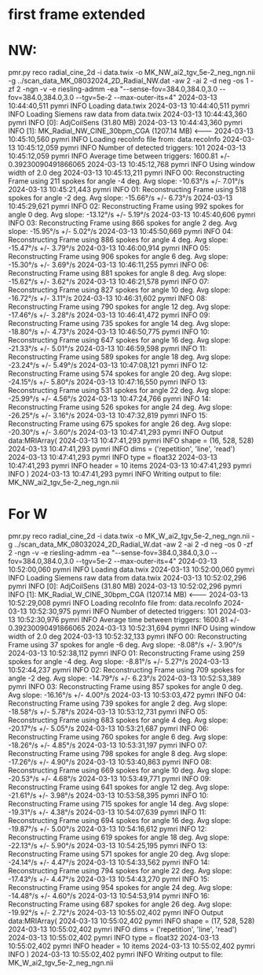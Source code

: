# first frame extended 
# NW: 
pmr.py reco radial_cine_2d -i data.twix -o MK_NW_ai2_tgv_5e-2_neg_ngn.nii -g ../scan_data_MK_08032024_2D_Radial_NW.dat -aw 2 -ai 2 -d neg -os 1  -zf 2 -ngn -v -e riesling-admm -ea "--sense-fov=384.0,384.0,3.0 --fov=384.0,384.0,3.0 --tgv=5e-2 --max-outer-its=4"
2024-03-13 10:44:40,511 pymri        INFO     Loading data.twix
2024-03-13 10:44:40,511 pymri        INFO     Loading Siemens raw data from data.twix
2024-03-13 10:44:43,360 pymri        INFO     [0]: AdjCoilSens (31.80 MB)
2024-03-13 10:44:43,360 pymri        INFO     [1]: MK_Radial_NW_CINE_30bpm_CGA (1207.14 MB) <---
2024-03-13 10:45:10,560 pymri        INFO     Loading recoInfo file from: data.recoInfo
2024-03-13 10:45:12,059 pymri        INFO     Number of detected triggers: 101
2024-03-13 10:45:12,059 pymri        INFO     Average time between triggers: 1600.81 +/- 0.39230090491866065
2024-03-13 10:45:12,768 pymri        INFO     Using window width of 2.0 deg
2024-03-13 10:45:13,211 pymri        INFO     00: Reconstructing Frame using 211 spokes for angle -4 deg. Avg slope: -10.63°/s +/- 7.01°/s
2024-03-13 10:45:21,443 pymri        INFO     01: Reconstructing Frame using 518 spokes for angle -2 deg. Avg slope: -15.66°/s +/- 6.73°/s
2024-03-13 10:45:29,621 pymri        INFO     02: Reconstructing Frame using 992 spokes for angle 0 deg. Avg slope: -13.12°/s +/- 5.19°/s
2024-03-13 10:45:40,606 pymri        INFO     03: Reconstructing Frame using 866 spokes for angle 2 deg. Avg slope: -15.95°/s +/- 5.02°/s
2024-03-13 10:45:50,669 pymri        INFO     04: Reconstructing Frame using 886 spokes for angle 4 deg. Avg slope: -15.47°/s +/- 3.79°/s
2024-03-13 10:46:00,914 pymri        INFO     05: Reconstructing Frame using 906 spokes for angle 6 deg. Avg slope: -15.30°/s +/- 3.69°/s
2024-03-13 10:46:11,255 pymri        INFO     06: Reconstructing Frame using 881 spokes for angle 8 deg. Avg slope: -15.62°/s +/- 3.62°/s
2024-03-13 10:46:21,578 pymri        INFO     07: Reconstructing Frame using 827 spokes for angle 10 deg. Avg slope: -16.72°/s +/- 3.11°/s
2024-03-13 10:46:31,602 pymri        INFO     08: Reconstructing Frame using 790 spokes for angle 12 deg. Avg slope: -17.46°/s +/- 3.28°/s
2024-03-13 10:46:41,472 pymri        INFO     09: Reconstructing Frame using 735 spokes for angle 14 deg. Avg slope: -18.80°/s +/- 4.73°/s
2024-03-13 10:46:50,775 pymri        INFO     10: Reconstructing Frame using 647 spokes for angle 16 deg. Avg slope: -21.33°/s +/- 5.01°/s
2024-03-13 10:46:59,598 pymri        INFO     11: Reconstructing Frame using 589 spokes for angle 18 deg. Avg slope: -23.24°/s +/- 5.49°/s
2024-03-13 10:47:08,121 pymri        INFO     12: Reconstructing Frame using 574 spokes for angle 20 deg. Avg slope: -24.15°/s +/- 5.80°/s
2024-03-13 10:47:16,550 pymri        INFO     13: Reconstructing Frame using 531 spokes for angle 22 deg. Avg slope: -25.99°/s +/- 4.56°/s
2024-03-13 10:47:24,766 pymri        INFO     14: Reconstructing Frame using 526 spokes for angle 24 deg. Avg slope: -26.25°/s +/- 3.16°/s
2024-03-13 10:47:32,819 pymri        INFO     15: Reconstructing Frame using 675 spokes for angle 26 deg. Avg slope: -20.30°/s +/- 3.60°/s
2024-03-13 10:47:41,293 pymri        INFO     Output data:MRIArray(
2024-03-13 10:47:41,293 pymri        INFO       shape = (16, 528, 528)
2024-03-13 10:47:41,293 pymri        INFO       dims = ('repetition', 'line', 'read')
2024-03-13 10:47:41,293 pymri        INFO       type = float32
2024-03-13 10:47:41,293 pymri        INFO       header = 10 items
2024-03-13 10:47:41,293 pymri        INFO     )
2024-03-13 10:47:41,293 pymri        INFO     Writing output to file: MK_NW_ai2_tgv_5e-2_neg_ngn.nii

# For W 

pmr.py reco radial_cine_2d -i data.twix -o MK_W_ai2_tgv_5e-2_neg_ngn.nii -g ../scan_data_MK_08032024_2D_Radial_W.dat -aw 2 -ai 2 -d neg -os 0  -zf 2 -ngn -v -e riesling-admm -ea "--sense-fov=384.0,384.0,3.0 --fov=384.0,384.0,3.0 --tgv=5e-2 --max-outer-its=4"
2024-03-13 10:52:00,060 pymri        INFO     Loading data.twix
2024-03-13 10:52:00,060 pymri        INFO     Loading Siemens raw data from data.twix
2024-03-13 10:52:02,296 pymri        INFO     [0]: AdjCoilSens (31.80 MB)
2024-03-13 10:52:02,296 pymri        INFO     [1]: MK_Radial_W_CINE_30bpm_CGA (1207.14 MB) <---
2024-03-13 10:52:29,008 pymri        INFO     Loading recoInfo file from: data.recoInfo
2024-03-13 10:52:30,975 pymri        INFO     Number of detected triggers: 101
2024-03-13 10:52:30,976 pymri        INFO     Average time between triggers: 1600.81 +/- 0.39230090491866065
2024-03-13 10:52:31,694 pymri        INFO     Using window width of 2.0 deg
2024-03-13 10:52:32,133 pymri        INFO     00: Reconstructing Frame using 37 spokes for angle -6 deg. Avg slope: -8.08°/s +/- 3.90°/s
2024-03-13 10:52:38,112 pymri        INFO     01: Reconstructing Frame using 259 spokes for angle -4 deg. Avg slope: -8.81°/s +/- 5.27°/s
2024-03-13 10:52:44,237 pymri        INFO     02: Reconstructing Frame using 709 spokes for angle -2 deg. Avg slope: -14.79°/s +/- 6.23°/s
2024-03-13 10:52:53,389 pymri        INFO     03: Reconstructing Frame using 857 spokes for angle 0 deg. Avg slope: -16.16°/s +/- 4.00°/s
2024-03-13 10:53:03,472 pymri        INFO     04: Reconstructing Frame using 739 spokes for angle 2 deg. Avg slope: -18.58°/s +/- 5.78°/s
2024-03-13 10:53:12,731 pymri        INFO     05: Reconstructing Frame using 683 spokes for angle 4 deg. Avg slope: -20.17°/s +/- 5.05°/s
2024-03-13 10:53:21,687 pymri        INFO     06: Reconstructing Frame using 760 spokes for angle 6 deg. Avg slope: -18.26°/s +/- 4.85°/s
2024-03-13 10:53:31,197 pymri        INFO     07: Reconstructing Frame using 798 spokes for angle 8 deg. Avg slope: -17.26°/s +/- 4.90°/s
2024-03-13 10:53:40,863 pymri        INFO     08: Reconstructing Frame using 669 spokes for angle 10 deg. Avg slope: -20.53°/s +/- 4.68°/s
2024-03-13 10:53:49,771 pymri        INFO     09: Reconstructing Frame using 641 spokes for angle 12 deg. Avg slope: -21.61°/s +/- 3.98°/s
2024-03-13 10:53:58,395 pymri        INFO     10: Reconstructing Frame using 715 spokes for angle 14 deg. Avg slope: -19.31°/s +/- 4.38°/s
2024-03-13 10:54:07,639 pymri        INFO     11: Reconstructing Frame using 694 spokes for angle 16 deg. Avg slope: -19.87°/s +/- 5.00°/s
2024-03-13 10:54:16,612 pymri        INFO     12: Reconstructing Frame using 619 spokes for angle 18 deg. Avg slope: -22.13°/s +/- 5.90°/s
2024-03-13 10:54:25,195 pymri        INFO     13: Reconstructing Frame using 571 spokes for angle 20 deg. Avg slope: -24.14°/s +/- 4.47°/s
2024-03-13 10:54:33,562 pymri        INFO     14: Reconstructing Frame using 794 spokes for angle 22 deg. Avg slope: -17.43°/s +/- 4.47°/s
2024-03-13 10:54:43,270 pymri        INFO     15: Reconstructing Frame using 954 spokes for angle 24 deg. Avg slope: -14.48°/s +/- 4.60°/s
2024-03-13 10:54:53,914 pymri        INFO     16: Reconstructing Frame using 687 spokes for angle 26 deg. Avg slope: -19.92°/s +/- 2.72°/s
2024-03-13 10:55:02,402 pymri        INFO     Output data:MRIArray(
2024-03-13 10:55:02,402 pymri        INFO       shape = (17, 528, 528)
2024-03-13 10:55:02,402 pymri        INFO       dims = ('repetition', 'line', 'read')
2024-03-13 10:55:02,402 pymri        INFO       type = float32
2024-03-13 10:55:02,402 pymri        INFO       header = 10 items
2024-03-13 10:55:02,402 pymri        INFO     )
2024-03-13 10:55:02,402 pymri        INFO     Writing output to file: MK_W_ai2_tgv_5e-2_neg_ngn.nii
